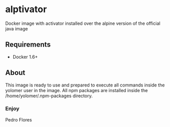 # alptivator
Docker image with activator installed over the alpine version of the official java image

## Requirements

- Docker 1.6+

## About

This image is ready to use and prepared to execute all commands inside the yolomer user in the image. All npm packages are installed inside the /home/yolomer/.npm-packages directory.

### Enjoy

Pedro Flores
